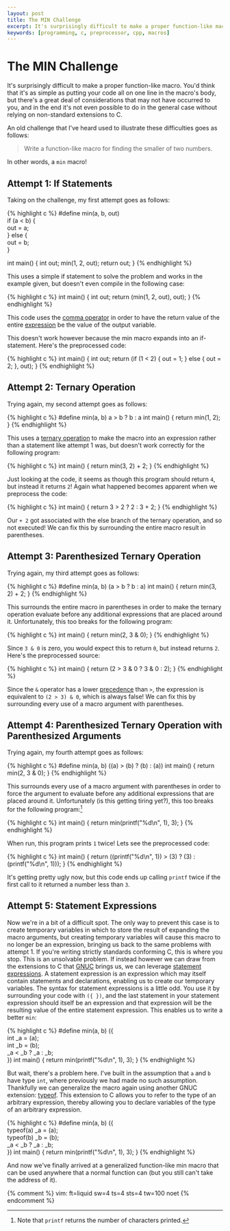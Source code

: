 ```yaml
---
layout: post
title: The MIN Challenge
excerpt: It's surprisingly difficult to make a proper function-like macro.
keywords: [programming, c, preprocessor, cpp, macros]
---
```


# The MIN Challenge

It's surprisingly difficult to make a proper function-like macro. You'd think that it's as simple as
putting your code all on one line in the macro's body, but there's a great deal of considerations
that may not have occurred to you, and in the end it's not even possible to do in the general case
without relying on non-standard extensions to C.

An old challenge that I've heard used to illustrate these difficulties goes as follows:

> Write a function-like macro for finding the smaller of two numbers.

In other words, a `min` macro!

## Attempt 1: If Statements

Taking on the challenge, my first attempt goes as follows:

{% highlight c %}
#define min(a, b, out) \
	if (a < b) { \
		out = a; \
	} else { \
		out = b; \
	}

int main() {
	int out;
	min(1, 2, out);
	return out;
}
{% endhighlight %}

This uses a simple if statement to solve the problem and works in the example given, but doesn't
even compile in the following case:

{% highlight c %}
int main() {
	int out;
	return (min(1, 2, out), out);
}
{% endhighlight %}

This code uses the [comma operator][comma-oper] in order to have the return value of the entire
[expression][stmt-vs-expr] be the value of the output variable.

This doesn't work however because the min macro expands into an if-statement. Here's the
preprocessed code:

{% highlight c %}
int main() {
	int out;
	return (if (1 < 2) { out = 1; } else { out = 2; }, out);
}
{% endhighlight %}

## Attempt 2: Ternary Operation

Trying again, my second attempt goes as follows:

{% highlight c %}
#define min(a, b) a > b ? b : a
int main() {
	return min(1, 2);
}
{% endhighlight %}

This uses a [ternary operation][ternary-op] to make the macro into an expression rather than a
statement like attempt 1 was, but doesn't work correctly for the following program:

{% highlight c %}
int main() {
	return min(3, 2) + 2;
}
{% endhighlight %}

Just looking at the code, it seems as though this program should return `4`, but instead it returns
`2`! Again what happened becomes apparent when we preprocess the code:

{% highlight c %}
int main() {
	return 3 > 2 ? 2 : 3 + 2;
}
{% endhighlight %}

Our `+ 2` got associated with the else branch of the ternary operation, and so not executed! We can
fix this by surrounding the entire macro result in parentheses.

## Attempt 3: Parenthesized Ternary Operation

Trying again, my third attempt goes as follows:

{% highlight c %}
#define min(a, b) (a > b ? b : a)
int main() {
	return min(3, 2) + 2;
}
{% endhighlight %}

This surrounds the entire macro in parentheses in order to make the ternary operation evaluate
before any additional expressions that are placed around it. Unfortunately, this too breaks for the
following program:

{% highlight c %}
int main() {
	return min(2, 3 & 0);
}
{% endhighlight %}

Since `3 & 0` is zero, you would expect this to return `0`, but instead returns `2`. Here's the
preprocessed source:

{% highlight c %}
int main() {
	return (2 > 3 & 0 ? 3 & 0 : 2);
}
{% endhighlight %}

Since the `&` operator has a lower [precedence][c-oper-precedence] than `>`, the expression is
equivalent to `(2 > 3) & 0`, which is always false! We can fix this by surrounding every use of a
macro argument with parentheses.

## Attempt 4: Parenthesized Ternary Operation with Parenthesized Arguments

Trying again, my fourth attempt goes as follows:

{% highlight c %}
#define min(a, b) ((a) > (b) ? (b) : (a))
int main() {
	return min(2, 3 & 0);
}
{% endhighlight %}

This surrounds every use of a macro argument with parentheses in order to force the argument to
evaluate before any additional expressions that are placed around it. Unfortunately (is this getting
tiring yet?), this too breaks for the following program:[^1]

{% highlight c %}
int main() {
	return min(printf("%d\n", 1), 3);
}
{% endhighlight %}

When run, this program prints `1` twice! Lets see the preprocessed code:

{% highlight c %}
int main() {
	return ((printf("%d\n", 1)) > (3) ? (3) : (printf("%d\n", 1)));
}
{% endhighlight %}

It's getting pretty ugly now, but this code ends up calling `printf` twice if the first call to it
returned a number less than `3`.

## Attempt 5: Statement Expressions

Now we're in a bit of a difficult spot. The only way to prevent this case is to create temporary
variables in which to store the result of expanding the macro arguments, but creating temporary
variables will cause this macro to no longer be an expression, bringing us back to the same problems
with attempt 1. If you're writing strictly standards conforming C, this is where you stop. This is
an unsolvable problem. If instead however we can draw from the extensions to C that [GNUC] brings
us, we can leverage [statement expressions][stmt-exprs]. A statement expression is an expression
which may itself contain statements and declarations, enabling us to create our temporary variables.
The syntax for statement expressions is a little odd. You use it by surrounding your code with
`({ })`, and the last statement in your statement expression should itself be an expression and that
expression will be the resulting value of the entire statement expression. This enables us to write
a better `min`:

{% highlight c %}
#define min(a, b) ({ \
	int _a = (a); \
	int _b = (b); \
	_a < _b ? _a : _b; \
})
int main() {
	return min(printf("%d\n", 1), 3);
}
{% endhighlight %}

But wait, there's a problem here. I've built in the assumption that `a` and `b` have type `int`,
where previously we had made no such assumption. Thankfully we can generalize the macro again using
another GNUC extension: [typeof]. This extension to C allows you to refer to the type of an
arbitrary expression, thereby allowing you to declare variables of the type of an arbitrary
expression.

{% highlight c %}
#define min(a, b) ({ \
	typeof(a) _a = (a); \
	typeof(b) _b = (b); \
	_a < _b ? _a : _b; \
})
int main() {
	return min(printf("%d\n", 1), 3);
}
{% endhighlight %}

And now we've finally arrived at a generalized function-like min macro that can be used anywhere
that a normal function can (but you still can't take the address of it).

[^1]: Note that `printf` returns the number of characters printed.

[ternary-op]: http://en.wikipedia.org/wiki/%3F: "Ternary Operation"
[comma-oper]: http://en.wikipedia.org/wiki/Comma_operator "Comma Operator"
[stmt-vs-expr]: http://lambda-the-ultimate.org/node/1044 "Expressions vs Statements"
[c-oper-precedence]: http://en.wikipedia.org/wiki/Operators_in_C_and_C%2B%2B#Operator_precedence "C Operator Precedence"
[GNUC]: https://gcc.gnu.org/onlinedocs/gcc/C-Extensions.html "Extensions to the C Language Family"
[stmt-exprs]: https://gcc.gnu.org/onlinedocs/gcc/Statement-Exprs.html#Statement-Exprs "Statements and Declarations in Expressions"
[typeof]: https://gcc.gnu.org/onlinedocs/gcc/Typeof.html#Typeof "Typeof"

{% comment %}
vim: ft=liquid sw=4 ts=4 sts=4 tw=100 noet
{% endcomment %}
